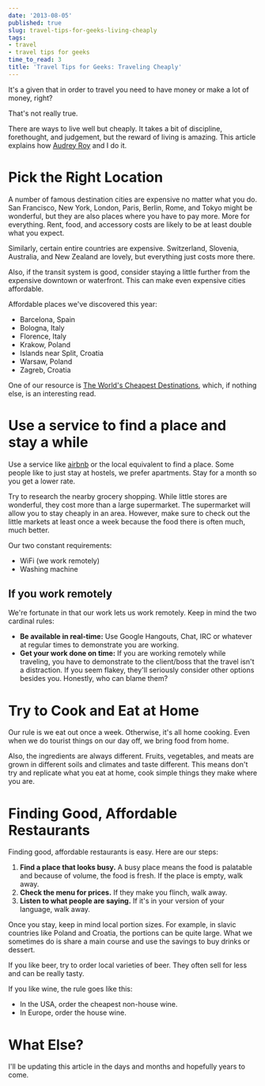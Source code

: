 ```yaml
---
date: '2013-08-05'
published: true
slug: travel-tips-for-geeks-living-cheaply
tags:
- travel
- travel tips for geeks
time_to_read: 3
title: 'Travel Tips for Geeks: Traveling Cheaply'
---
```


It's a given that in order to travel you need to have money or make a
lot of money, right?

That's not really true.

There are ways to live well but cheaply. It takes a bit of discipline,
forethought, and judgement, but the reward of living is amazing. This
article explains how [Audrey Roy](http://audreymroy.com) and I do it.

Pick the Right Location
=======================

A number of famous destination cities are expensive no matter what you
do. San Francisco, New York, London, Paris, Berlin, Rome, and Tokyo
might be wonderful, but they are also places where you have to pay more.
More for everything. Rent, food, and accessory costs are likely to be at
least double what you expect.

Similarly, certain entire countries are expensive. Switzerland,
Slovenia, Australia, and New Zealand are lovely, but everything just
costs more there.

Also, if the transit system is good, consider staying a little further
from the expensive downtown or waterfront. This can make even expensive
cities affordable.

Affordable places we've discovered this year:

-   Barcelona, Spain
-   Bologna, Italy
-   Florence, Italy
-   Krakow, Poland
-   Islands near Split, Croatia
-   Warsaw, Poland
-   Zagreb, Croatia

One of our resource is [The World's Cheapest
Destinations](http://www.amazon.com/Worlds-Cheapest-Destinations-Countries-ebook/dp/B00AYIBO1M/ref=tmm_kin_swatch_0?_encoding=UTF8&sr=&tag=mlinar-20),
which, if nothing else, is an interesting read.

Use a service to find a place and stay a while
==============================================

Use a service like [airbnb](https://www.airbnb.com) or the local
equivalent to find a place. Some people like to just stay at hostels, we
prefer apartments. Stay for a month so you get a lower rate.

Try to research the nearby grocery shopping. While little stores are
wonderful, they cost more than a large supermarket. The supermarket will
allow you to stay cheaply in an area. However, make sure to check out
the little markets at least once a week because the food there is often
much, much better.

Our two constant requirements:

-   WiFi (we work remotely)
-   Washing machine

If you work remotely
--------------------

We're fortunate in that our work lets us work remotely. Keep in mind
the two cardinal rules:

-   **Be available in real-time:** Use Google Hangouts, Chat, IRC or
    whatever at regular times to demonstrate you are working.
-   **Get your work done on time:** If you are working remotely while
    traveling, you have to demonstrate to the client/boss that the
    travel isn't a distraction. If you seem flakey, they'll seriously
    consider other options besides you. Honestly, who can blame them?

Try to Cook and Eat at Home
===========================

Our rule is we eat out once a week. Otherwise, it's all home cooking.
Even when we do tourist things on our day off, we bring food from home.

Also, the ingredients are always different. Fruits, vegetables, and
meats are grown in different soils and climates and taste different.
This means don't try and replicate what you eat at home, cook simple
things they make where you are.

Finding Good, Affordable Restaurants
====================================

Finding good, affordable restaurants is easy. Here are our steps:

1.  **Find a place that looks busy.** A busy place means the food is
    palatable and because of volume, the food is fresh. If the place is
    empty, walk away.
2.  **Check the menu for prices.** If they make you flinch, walk away.
3.  **Listen to what people are saying.** If it's in your version of
    your language, walk away.

Once you stay, keep in mind local portion sizes. For example, in slavic
countries like Poland and Croatia, the portions can be quite large. What
we sometimes do is share a main course and use the savings to buy drinks
or dessert.

If you like beer, try to order local varieties of beer. They often sell
for less and can be really tasty.

If you like wine, the rule goes like this:

-   In the USA, order the cheapest non-house wine.
-   In Europe, order the house wine.

What Else?
==========

I'll be updating this article in the days and months and hopefully
years to come.
